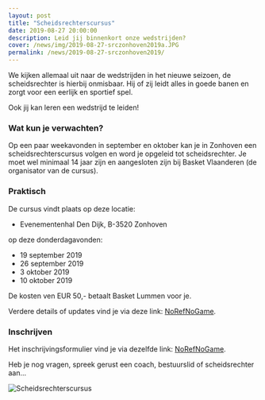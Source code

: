 ```yaml
---
layout: post
title: "Scheidsrechterscursus"
date: 2019-08-27 20:00:00
description: Leid jij binnenkort onze wedstrijden?
cover: /news/img/2019-08-27-srczonhoven2019a.JPG
permalink: /news/2019-08-27-srczonhoven2019/
---
```


We kijken allemaal uit naar de wedstrijden in het nieuwe seizoen, de scheidsrechter is hierbij onmisbaar. Hij of zij leidt alles in goede banen en zorgt voor een eerlijk en sportief spel.

Ook jij kan leren een wedstrijd te leiden!

### Wat kun je verwachten?

Op een paar weekavonden in september en oktober kan je in Zonhoven een scheidsrechterscursus volgen en word je opgeleid tot scheidsrechter. Je moet wel minimaal 14 jaar zijn en aangesloten zijn bij Basket Vlaanderen (de organisator van de cursus).

### Praktisch

De cursus vindt plaats op deze locatie:

- Evenementenhal Den Dijk, B-3520 Zonhoven

op deze donderdagavonden:
- 19 september 2019
- 26 september 2019
- 3 oktober 2019
- 10 oktober 2019

De kosten ven EUR 50,- betaalt Basket Lummen voor je.

Verdere details of updates vind je via deze link: [NoRefNoGame](https://www.basketbal.vlaanderen/agenda/detail/scheidsrechterscursus-zonhoven).

### Inschrijven

Het inschrijvingsformulier vind je via dezelfde link: [NoRefNoGame](https://www.basketbal.vlaanderen/agenda/detail/scheidsrechterscursus-zonhoven).

Heb je nog vragen, spreek gerust een coach, bestuurslid of scheidsrechter aan...


![Scheidsrechterscursus](/news/img/2019-08-27-srczonhoven2019b.jpg)



